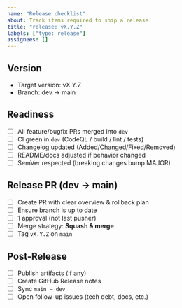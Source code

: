 ```yaml
---
name: "Release checklist"
about: Track items required to ship a release
title: "release: vX.Y.Z"
labels: ["type: release"]
assignees: []
---
```


## Version

- Target version: vX.Y.Z
- Branch: dev → main

## Readiness

- [ ] All feature/bugfix PRs merged into `dev`
- [ ] CI green in `dev` (CodeQL / build / lint / tests)
- [ ] Changelog updated (Added/Changed/Fixed/Removed)
- [ ] README/docs adjusted if behavior changed
- [ ] SemVer respected (breaking changes bump MAJOR)

## Release PR (dev → main)

- [ ] Create PR with clear overview & rollback plan
- [ ] Ensure branch is up to date
- [ ] 1 approval (not last pusher)
- [ ] Merge strategy: **Squash & merge**
- [ ] Tag `vX.Y.Z` on `main`

## Post-Release

- [ ] Publish artifacts (if any)
- [ ] Create GitHub Release notes
- [ ] Sync `main → dev`
- [ ] Open follow-up issues (tech debt, docs, etc.)
